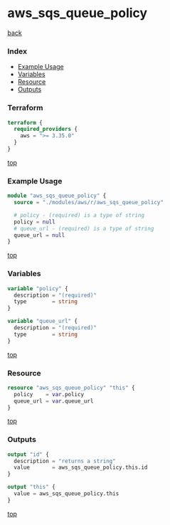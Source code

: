 # aws_sqs_queue_policy

[back](../aws.md)

### Index

- [Example Usage](#example-usage)
- [Variables](#variables)
- [Resource](#resource)
- [Outputs](#outputs)

### Terraform

```terraform
terraform {
  required_providers {
    aws = ">= 3.35.0"
  }
}
```

[top](#index)

### Example Usage

```terraform
module "aws_sqs_queue_policy" {
  source = "./modules/aws/r/aws_sqs_queue_policy"

  # policy - (required) is a type of string
  policy = null
  # queue_url - (required) is a type of string
  queue_url = null
}
```

[top](#index)

### Variables

```terraform
variable "policy" {
  description = "(required)"
  type        = string
}

variable "queue_url" {
  description = "(required)"
  type        = string
}
```

[top](#index)

### Resource

```terraform
resource "aws_sqs_queue_policy" "this" {
  policy    = var.policy
  queue_url = var.queue_url
}
```

[top](#index)

### Outputs

```terraform
output "id" {
  description = "returns a string"
  value       = aws_sqs_queue_policy.this.id
}

output "this" {
  value = aws_sqs_queue_policy.this
}
```

[top](#index)